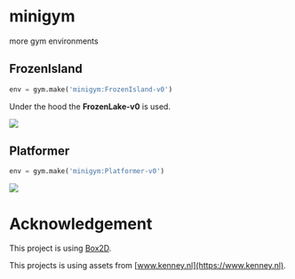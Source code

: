 # minigym

more gym environments

## FrozenIsland

```py
env = gym.make('minigym:FrozenIsland-v0')
```

Under the hood the **FrozenLake-v0** is used.

![](https://github.com/cprogrammer1994/minigym/blob/master/.github/preview/frozen_island.png)

## Platformer

```py
env = gym.make('minigym:Platformer-v0')
```

![](https://github.com/cprogrammer1994/minigym/blob/master/.github/preview/platformer.png)

# Acknowledgement

This project is using [Box2D](https://github.com/erincatto/Box2D).

This projects is using assets from [www.kenney.nl](https://www.kenney.nl).
